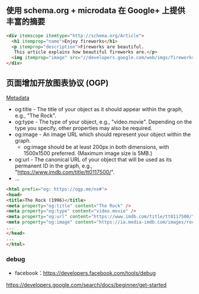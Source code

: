 ## 使用 schema.org + microdata 在 Google+ 上提供丰富的摘要

```html
<div itemscope itemtype="http://schema.org/Article">
  <h1 itemprop="name">Enjoy fireworks</h1>
  <p itemprop="description">Fireworks are beautiful.
   This article explains how beautiful fireworks are.</p>
  <img itemprop="image" src="//developers.google.com/web/imgs/fireworks.jpg" />
</div>
```

## 页面增加开放图表协议 (OGP) 

[Metadata](https://ogp.me/)

- og:title - The title of your object as it should appear within the graph, e.g., "The Rock".
- og:type - The type of your object, e.g., "video.movie". Depending on the type you specify, other properties may also be required.
- og:image - An image URL which should represent your object within the graph.
  - og:image should be at least 200px in both dimensions, with 1500x1500 preferred. (Maximum image size is 5MB.)
- og:url - The canonical URL of your object that will be used as its permanent ID in the graph, e.g., "https://www.imdb.com/title/tt0117500/".
- ...

```html
<html prefix="og: https://ogp.me/ns#">
<head>
<title>The Rock (1996)</title>
<meta property="og:title" content="The Rock" />
<meta property="og:type" content="video.movie" />
<meta property="og:url" content="https://www.imdb.com/title/tt0117500/" />
<meta property="og:image" content="https://ia.media-imdb.com/images/rock.jpg" />
...
</head>
...
</html>
```

### debug

- facebook：https://developers.facebook.com/tools/debug


https://developers.google.com/search/docs/beginner/get-started